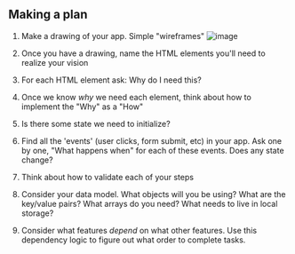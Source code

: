 ## Making a plan
1) Make a drawing of your app. Simple "wireframes"
![image](https://user-images.githubusercontent.com/83792867/126228435-d4f79a77-0ac0-47ff-94a9-581ac5f91c7b.png)

3) Once you have a drawing, name the HTML elements you'll need to realize your vision
4) For each HTML element ask: Why do I need this?
5) Once we know _why_ we need each element, think about how to implement the "Why" as a "How"
6) Is there some state we need to initialize?
7) Find all the 'events' (user clicks, form submit, etc) in your app. Ask one by one, "What happens when" for each of these events. Does any state change?
8) Think about how to validate each of your steps
9) Consider your data model. What objects will you be using? What are the key/value pairs? What arrays do you need? What needs to live in local storage?
10) Consider what features _depend_ on what other features. Use this dependency logic to figure out what order to complete tasks.

